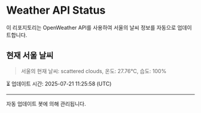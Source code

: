 
# Weather API Status

이 리포지토리는 OpenWeather API를 사용하여 서울의 날씨 정보를 자동으로 업데이트합니다.

## 현재 서울 날씨
> 서울의 현재 날씨: scattered clouds, 온도: 27.76°C, 습도: 100%

⏳ 업데이트 시간: 2025-07-21 11:25:58 (UTC)

---
자동 업데이트 봇에 의해 관리됩니다.
